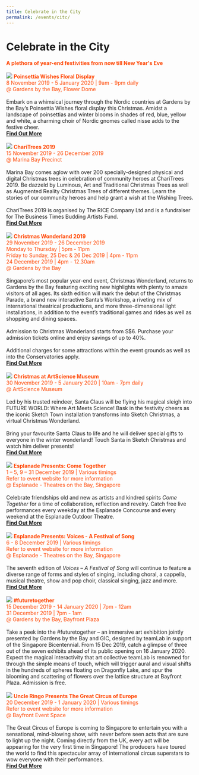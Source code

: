 ```yaml
---
title: Celebrate in the City 
permalink: /events/citc/
---
```


# Celebrate in the City
<font color="orangered"><b>A plethora of year-end festivities from now till New Year's Eve</b></font>
<br>
    <br>
     <a href="https://www.gardensbythebay.com.sg/en/whats-on/calendar-of-events/poinsettia-wishes-2019.html?utm_source=CitC&utm_medium=Ad&utm_campaign=Poinsettia2019&utm_term=All&utm_content=Nov4"> <img src="/images/(M)PoinsettiaWishes.jpg" /></a>
      <font color="orangered"><b>Poinsettia Wishes Floral Display</b></font>
      <font color="orangered"><br>8 November 2019 - 5 January 2020 | 9am - 9pm daily</font>
      <font color="orangered"><br> @ Gardens by the Bay, Flower Dome </font>
      <br>
      <br>Embark on a whimsical journey through the Nordic countries at Gardens by the Bay’s Poinsettia Wishes floral display this Christmas. Amidst a landscape of poinsettias and winter blooms in shades of red, blue, yellow and white, a charming choir of Nordic gnomes called nisse adds to the festive cheer.
      <font color="orangered"><b><br><a href="https://www.gardensbythebay.com.sg/en/whats-on/calendar-of-events/poinsettia-wishes-2019.html?utm_source=CitC&utm_medium=Ad&utm_campaign=Poinsettia2019&utm_term=All&utm_content=Nov4">Find Out More</a></b></font>
      <br>
      <br>
     <a href="http://facebook.com/BTBAF"> <img src="/images/(M)ChariTrees2019.jpg" /></a>
      <font color="orangered"><b>ChariTrees 2019</b></font>
      <font color="orangered"><br>15 November 2019 - 26 December 2019</font>
      <font color="orangered"><br> @ Marina Bay Precinct </font>
      <br>
      <br>Marina Bay comes aglow with over 200 specially-designed physical and digital Christmas trees in celebration of community heroes at ChariTrees 2019. Be dazzeld by Luminous, Art and Traditional Christmas Trees as well as Augmented Reality Christmas Trees of different themes. Learn the stories of our community heroes and help grant a wish at the Wishing Trees.
      <br>
      <br>ChariTrees 2019 is organised by The RICE Company Ltd and is a fundraiser for The Business Times Budding Artists Fund.
      <font color="orangered"><b><br><a href="http://facebook.com/BTBAF">Find Out More</a></b></font>
      <br>
      <br>
     <a href="https://www.christmaswonderland.sg"> <img src="/images/(M)ChristmasWonderland2019.jpg" /></a>
      <font color="orangered"><b>Christmas Wonderland 2019</b></font>
      <font color="orangered"><br>29 November 2019 - 26 December 2019</font>
      <font color="orangered"><br>Monday to Thursday | 5pm - 11pm</font>
      <font color="orangered"><br>Friday to Sunday, 25 Dec & 26 Dec 2019 | 4pm - 11pm</font>
      <font color="orangered"><br>24 December 2019 | 4pm - 12.30am</font>
      <font color="orangered"><br> @ Gardens by the Bay</font>
      <br>
      <br>Singapore’s most popular year-end event, Christmas Wonderland, returns to Gardens by the Bay featuring exciting new highlights with plenty to amaze visitors of all ages. Its sixth edition will mark the debut of the Christmas Parade, a brand new interactive Santa’s Workshop, a riveting mix of international theatrical productions, and more three-dimensional light installations, in addition to the event’s traditional games and rides as well as shopping and dining spaces.
      <br>
      <br>
Admission to Christmas Wonderland starts from S$6. Purchase your admission tickets online and enjoy savings of up to 40%.
      <br>
      <br>
Additional charges for some attractions within the event grounds as well as into the Conservatories apply.
      <font color="orangered"><b><br><a href="https://www.christmaswonderland.sg">Find Out More</a></b></font>
      <br>
      <br>
     <a href="https://www.marinabaysands.com/artsciencemuseum"> <img src="/images/(M)ChristmasAtAsm.jpg" /></a>
      <font color="orangered"><b>Christmas at ArtScience Museum</b></font>
      <font color="orangered"><br>30 November 2019 - 5 January 2020 | 10am - 7pm daily</font>
      <font color="orangered"><br> @ ArtScience Museum </font>
      <br>
      <br>Led by his trusted reindeer, Santa Claus will be flying his magical sleigh into FUTURE WORLD: Where Art Meets Science! Bask in the festivity cheers as the iconic Sketch Town installation transforms into Sketch Christmas, a virtual Christmas Wonderland.
<br>
<br>
Bring your favourite Santa Claus to life and he will deliver special gifts to everyone in the winter wonderland! 
Touch Santa in Sketch Christmas and watch him deliver presents!
      <font color="orangered"><b><br><a href="https://www.marinabaysands.com/artsciencemuseum">Find Out More</a></b></font>
      <br>
      <br>
     <a href="https://www.esplanade.com/festivals-and-series/come-together/2019"> <img src="/images/(M)Esplanade-ComeTogether.jpg" /></a>
      <font color="orangered"><b>Esplanade Presents: Come Together</b></font>
      <font color="orangered"><br>1 – 5, 9 – 31  December 2019 | Various timings</font>
      <font color="orangered"><br>Refer to event website for more information</font>
      <font color="orangered"><br> @ Esplanade - Theatres on the Bay, Singapore </font>
      <br>
      <br>Celebrate friendships old and new as artists and kindred spirits <i>Come Together</i> for a time of collaboration, reflection and revelry. Catch free live performances every weekday at the Esplanade Concourse and every weekend at the Esplanade Outdoor Theatre.
      <font color="orangered"><b><br><a href="https://www.esplanade.com/festivals-and-series/come-together/2019">Find Out More</a></b></font>
      <br>
      <br>
     <a href="https://www.esplanade.com/voices"> <img src="/images/(M)Esplanade-Voices.jpg" /></a>
      <font color="orangered"><b>Esplanade Presents: Voices - A Festival of Song</b></font>
      <font color="orangered"><br>6 - 8 December 2019 | Various timings</font>
      <font color="orangered"><br>Refer to event website for more information</font>
      <font color="orangered"><br> @ Esplanade - Theatres on the Bay, Singapore </font>
      <br>
      <br>The seventh edition of <i>Voices – A Festival of Song</i> will continue to feature a diverse range of forms and styles of singing, including choral, a cappella, musical theatre, show and pop choir, classical singing, jazz and more.
      <font color="orangered"><b><br><a href="https://www.esplanade.com/voices">Find Out More</a></b></font>
      <br>
      <br>
     <a href="https://www.gardensbythebay.com.sg/en/whats-on/calendar-of-events/future-together.html?utm_source=CitC&utm_medium=Ad&utm_campaign=FutureTogether&utm_term=All&utm_content=Nov4"> <img src="/images/(M)futuretogether.jpg" /></a>
      <font color="orangered"><b>#futuretogether</b></font>
      <font color="orangered"><br>15 December 2019 - 14 January 2020 | 7pm - 12am</font>
      <font color="orangered"><br>31 December 2019 | 7pm - 1am</font>
      <font color="orangered"><br> @ Gardens by the Bay, Bayfront Plaza </font>
      <br>
      <br>Take a peek into the #futuretogether – an immersive art exhibition jointly presented by Gardens by the Bay and GIC, designed by teamLab in support of the Singapore Bicentennial. From 15 Dec 2019, catch a glimpse of three out of the seven exhibits ahead of its public opening on 16 January 2020. Expect the magical interactivity that art collective teamLab is renowned for through the simple means of touch, which will trigger aural and visual shifts in the hundreds of spheres floating on Dragonfly Lake, and spur the blooming and scattering of flowers over the lattice structure at Bayfront Plaza.
Admission is free. 
      <br>
      <br>
     <a href="https://www.uncleringo.com/circus"> <img src="/images/(M)UncleRingoGCE.jpg" /></a>
      <font color="orangered"><b>Uncle Ringo Presents The Great Circus of Europe</b></font>
      <font color="orangered"><br>20 December 2019 - 1 January 2020 | Various timings</font>
      <font color="orangered"><br>Refer to event website for more information</font>
      <font color="orangered"><br> @ Bayfront Event Space </font>
      <br>
      <br>The Great Circus of Europe is coming to Singapore to entertain you with a sensational, mind-blowing show, with never before seen acts that are sure to light up the night. Coming directly from the UK, every act will be appearing for the very first time in Singapore! The producers have toured the world to find this spectacular array of international circus superstars to wow everyone with their performances.
      <font color="orangered"><b><br><a href="http://www.uncleringo.com/circus/">Find Out More</a></b></font>
      <br>

